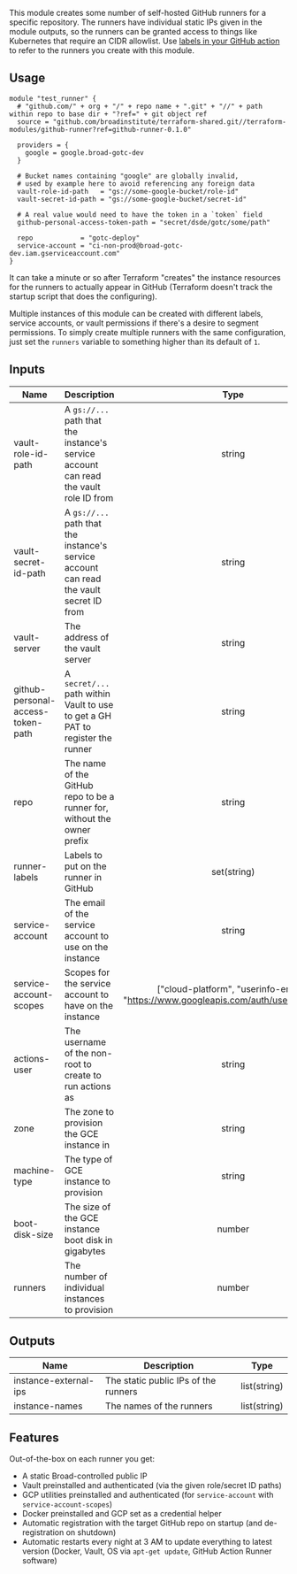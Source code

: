 This module creates some number of self-hosted GitHub runners for a specific repository. The runners have individual static IPs given in the module outputs, so the runners can be granted access to things like Kubernetes that require an CIDR allowlist. Use [labels in your GitHub action](https://docs.github.com/en/actions/hosting-your-own-runners/using-self-hosted-runners-in-a-workflow#using-self-hosted-runners-in-a-workflow) to refer to the runners you create with this module. 

## Usage
```hcl
module "test_runner" {
  # "github.com/" + org + "/" + repo name + ".git" + "//" + path within repo to base dir + "?ref=" + git object ref
  source = "github.com/broadinstitute/terraform-shared.git//terraform-modules/github-runner?ref=github-runner-0.1.0"

  providers = {
    google = google.broad-gotc-dev
  }

  # Bucket names containing "google" are globally invalid,
  # used by example here to avoid referencing any foreign data
  vault-role-id-path   = "gs://some-google-bucket/role-id"
  vault-secret-id-path = "gs://some-google-bucket/secret-id"

  # A real value would need to have the token in a `token` field
  github-personal-access-token-path = "secret/dsde/gotc/some/path"

  repo            = "gotc-deploy"
  service-account = "ci-non-prod@broad-gotc-dev.iam.gserviceaccount.com"
}
```

It can take a minute or so after Terraform "creates" the instance resources for the runners to actually appear in GitHub (Terraform doesn't track the startup script that does the configuring).

Multiple instances of this module can be created with different labels, service accounts, or vault permissions if there's a desire to segment permissions. To simply create multiple runners with the same configuration, just set the `runners` variable to something higher than its default of `1`.

## Inputs
| Name | Description | Type | Default | Required |
|------|-------------|:----:|:-----:|:-----:|
| vault-role-id-path | A `gs://...` path that the instance's service account can read the vault role ID from | string | NULL | yes |
| vault-secret-id-path | A `gs://...` path that the instance's service account can read the vault secret ID from | string | NULL | yes |
| vault-server | The address of the vault server | string | https://clotho.broadinstitute.org:8200 | no |
| github-personal-access-token-path | A `secret/...` path within Vault to use to get a GH PAT to register the runner | string | NULL | yes |
| repo | The name of the GitHub repo to be a runner for, without the owner prefix | string | NULL | yes |
| runner-labels | Labels to put on the runner in GitHub | set(string) | [] | no |
| service-account | The email of the service account to use on the instance | string | NULL | yes |
| service-account-scopes | Scopes for the service account to have on the instance | ["cloud-platform", "userinfo-email", "https://www.googleapis.com/auth/userinfo.profile"] | no |
| actions-user | The username of the non-root to create to run actions as | string | "actions" | no |
| zone | The zone to provision the GCE instance in | string | "us-central1-a" | no |
| machine-type | The type of GCE instance to provision | string | "n1-standard-1" | no |
| boot-disk-size | The size of the GCE instance boot disk in gigabytes | number | 10 | no |
| runners | The number of individual instances to provision | number | 1 | no |

## Outputs
| Name | Description | Type |
|------|-------------|:----:|
| instance-external-ips | The static public IPs of the runners | list(string) |
| instance-names | The names of the runners | list(string) |

## Features
Out-of-the-box on each runner you get:
- A static Broad-controlled public IP
- Vault preinstalled and authenticated (via the given role/secret ID paths)
- GCP utilities preinstalled and authenticated (for `service-account` with `service-account-scopes`)
- Docker preinstalled and GCP set as a credential helper
- Automatic registration with the target GitHub repo on startup (and de-registration on shutdown)
- Automatic restarts every night at 3 AM to update everything to latest version (Docker, Vault, OS via `apt-get update`, GitHub Action Runner software)